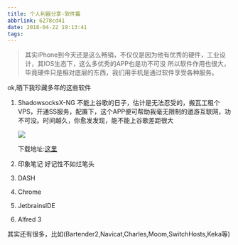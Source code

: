 ```yaml
---
title: 个人利器分享-软件篇
abbrlink: 6278cd41
date: 2018-04-22 19:13:41
tags:
---
```

> 其实iPhone到今天还是这么畅销，不仅仅是因为他有优秀的硬件，工业设计，其IOS生态下，这么多优秀的APP也是功不可没
所以软件作用也很大，毕竟硬件只是相对底层的东西，我们用手机是通过软件享受各种服务。

ok,晒下我珍藏多年的这些软件

1. ShadowsocksX-NG
    不能上谷歌的日子，估计是无法忍受的，搬瓦工租个VPS，开通SS服务，配置下，这个APP便可帮助我毫无限制的遨游互联网，功不可没。时间越久，你愈发发现，能不能上谷歌差距很大

    ![](http://or0g12e5e.bkt.clouddn.com/blog/2018-04-22-112211.png)

    下载地址:[这里](https://github.com/shadowsocks/ShadowsocksX-NG)


2. 印象笔记
   好记性不如烂笔头

3. DASH

4. Chrome

5. JetbrainsIDE

6. Alfred 3 

其实还有很多，比如(Bartender2,Navicat,Charles,Moom,SwitchHosts,Keka等)